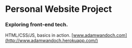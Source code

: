 # Personal Website Project
### Exploring front-end tech.

HTML/CSS/JS, basics in action.
[www.adamwandoch.com](http://www.adamwandoch.herokuapp.com/)